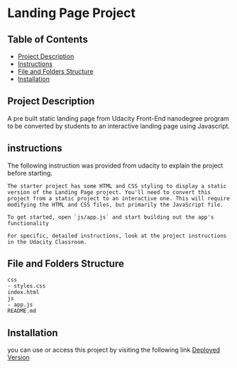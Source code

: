 # Landing Page Project

## Table of Contents

* [Project Description](#project-description)
* [Instructions](#instructions)
* [File and Folders Structure](#file-and-folders-structure)
* [Installation](#installation)

## Project Description
A pre built static landing page from Udacity Front-End nanodegree program to be converted by students to an interactive landing page using Javascript.

## instructions
The following instruction was provided from udacity to explain the project before starting.

```
The starter project has some HTML and CSS styling to display a static version of the Landing Page project. You'll need to convert this project from a static project to an interactive one. This will require modifying the HTML and CSS files, but primarily the JavaScript file.

To get started, open `js/app.js` and start building out the app's functionality

For specific, detailed instructions, look at the project instructions in the Udacity Classroom.
```

## File and Folders Structure
```
css
- styles.css    
index.html
js
- app.js
README.md

```

## Installation 
you can use or access this project by visiting the following link [Deployed Version](https://lamalqahtani.github.io/landing-page/)
